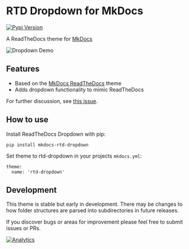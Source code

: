 RTD Dropdown for MkDocs
=======================
[![Pypi Version][pypi-image]][pypi-link]

  [pypi-image]: http://img.shields.io/pypi/v/mkdocs-rtd-dropdown.svg
  [pypi-link]: https://pypi.python.org/pypi/mkdocs-rtd-dropdown

A ReadTheDocs theme for [MkDocs](http://www.mkdocs.org/)

![Dropdown Demo](docs/img/example.png)



Features
--------

* Based on the [MkDocs ReadTheDocs](https://github.com/mkdocs/mkdocs/tree/master/mkdocs/themes) theme
* Adds dropdown functionality to mimic ReadTheDocs

For further discussion, see [this issue](https://github.com/mkdocs/mkdocs/issues/588#issuecomment-341931422).


How to use
----------

Install ReadTheDocs Dropdown with pip:

```
pip install mkdocs-rtd-dropdown
```

Set theme to rtd-dropdown in your projects `mkdocs.yml`:

```
theme:
  name: 'rtd-dropdown'
```

Development
-----------

This theme is stable but early in development. There may be changes to how folder structures
are parsed into subdirectories in future releases.

If you discover bugs or areas for improvement please feel free to submit issues or PRs.

<!-- Basic hit-counter, helps me decide which projects to focus on -->
[![Analytics](https://cjs-beacon.appspot.com/UA-10006093-3/github/cjsheets/mkdocs-rtd-dropdown?pixel)](https://github.com/cjsheets/mkdocs-rtd-dropdown)